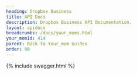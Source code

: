 ```yaml
---
heading: Dropbox Business
title: API Docs
description: Dropbox Business API Documentation.
layout: apidocs
breadcrumbs: /docs/your_moms.html
your_momId: 414
parent: Back to Your_mom Guides
order: 90
---
```


{% include swagger.html %}
